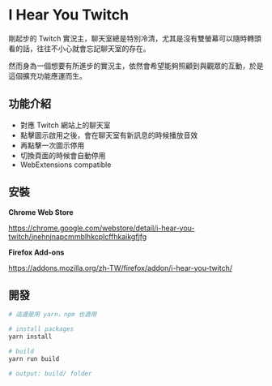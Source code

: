 # I Hear You Twitch

剛起步的 Twitch 實況主，聊天室總是特別冷清，尤其是沒有雙螢幕可以隨時轉頭看的話，往往不小心就會忘記聊天室的存在。

然而身為一個想要有所進步的實況主，依然會希望能夠照顧到與觀眾的互動，於是這個擴充功能應運而生。


## 功能介紹

- 對應 Twitch 網站上的聊天室
- 點擊圖示啟用之後，會在聊天室有新訊息的時候播放音效
- 再點擊一次圖示停用
- 切換頁面的時候會自動停用
- WebExtensions compatible


## 安裝

**Chrome Web Store**

https://chrome.google.com/webstore/detail/i-hear-you-twitch/jnehnjnapcmmblhkcplcffhkaikgfjfg

**Firefox Add-ons**

https://addons.mozilla.org/zh-TW/firefox/addon/i-hear-you-twitch/


## 開發

```sh
# 這邊是用 yarn，npm 也適用

# install packages
yarn install

# build
yarn run build

# output: build/ folder
```
